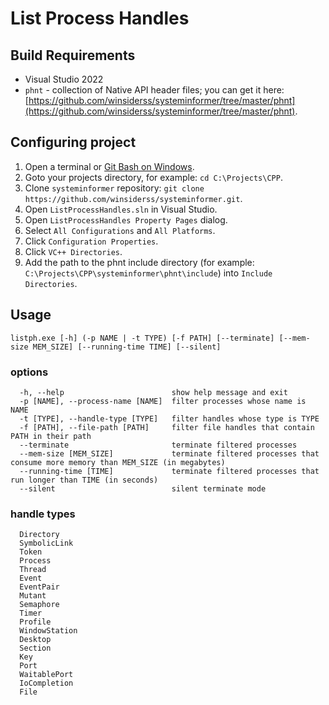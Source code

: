 # List Process Handles

## Build Requirements

* Visual Studio 2022
* `phnt` - collection of Native API header files; you can get it here: [https://github.com/winsiderss/systeminformer/tree/master/phnt](https://github.com/winsiderss/systeminformer/tree/master/phnt).

## Configuring project

1. Open a terminal or [Git Bash on Windows](https://github.com/git-for-windows/git).
2. Goto your projects directory, for example: `cd C:\Projects\CPP`.
3. Clone `systeminformer` repository: `git clone https://github.com/winsiderss/systeminformer.git`.
4. Open `ListProcessHandles.sln` in Visual Studio.
5. Open `ListProcessHandles Property Pages` dialog.
6. Select `All Configurations` and `All Platforms`.
7. Click `Configuration Properties`.
8. Click `VC++ Directories`.
6. Add the path to the phnt include directory (for example: `C:\Projects\CPP\systeminformer\phnt\include`) into `Include Directories`.

## Usage

```shell
listph.exe [-h] (-p NAME | -t TYPE) [-f PATH] [--terminate] [--mem-size MEM_SIZE] [--running-time TIME] [--silent]
```

### options

```text
  -h, --help                        show help message and exit
  -p [NAME], --process-name [NAME]  filter processes whose name is NAME
  -t [TYPE], --handle-type [TYPE]   filter handles whose type is TYPE
  -f [PATH], --file-path [PATH]     filter file handles that contain PATH in their path
  --terminate                       terminate filtered processes
  --mem-size [MEM_SIZE]             terminate filtered processes that consume more memory than MEM_SIZE (in megabytes)
  --running-time [TIME]             terminate filtered processes that run longer than TIME (in seconds)
  --silent                          silent terminate mode
```

### handle types
```text
  Directory
  SymbolicLink
  Token
  Process
  Thread
  Event
  EventPair
  Mutant
  Semaphore
  Timer
  Profile
  WindowStation
  Desktop
  Section
  Key
  Port
  WaitablePort
  IoCompletion
  File
```
